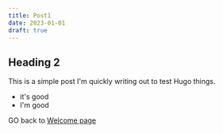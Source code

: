 ```yaml
---
title: Post1
date: 2023-01-01
draft: true
---
```


## Heading 2

This is a simple post I'm quickly writing out to test Hugo things.

- it's good
- I'm good

GO back to [Welcome page](../Welcome)